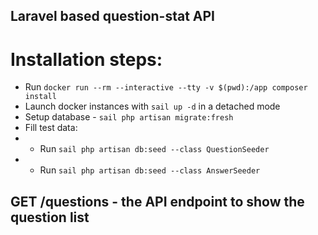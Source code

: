 ## Laravel based question-stat API

# Installation steps:

- Run `docker run --rm --interactive --tty -v $(pwd):/app composer install`
- Launch docker instances with `sail up -d` in a detached mode
- Setup database - `sail php artisan migrate:fresh`
- Fill test data: 
- - Run `sail php artisan db:seed --class QuestionSeeder` 
- - Run `sail php artisan db:seed --class AnswerSeeder`


## GET /questions - the API endpoint to show the question list
